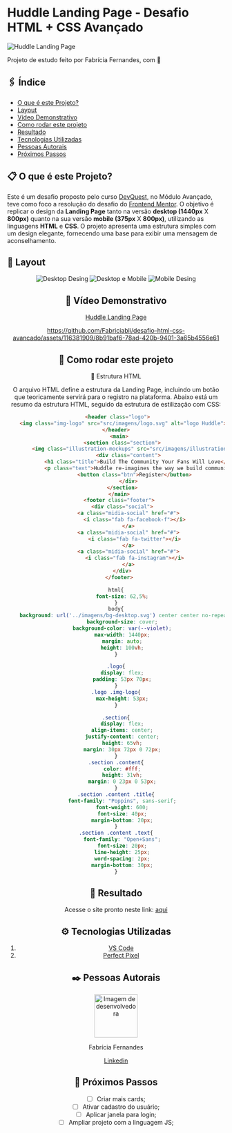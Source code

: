 # Huddle Landing Page - Desafio HTML + CSS Avançado

![Huddle Landing Page](src/desing/model.jpg)

Projeto de estudo feito por Fabrícia Fernandes, com 💙

## 🖇️ Índice
- <a href="#projeto">O que é este Projeto?</a>
- <a href="#layout">Layout</a>
- <a href="#video">Vídeo Demonstrativo</a>
- <a href="#rodar">Como rodar este projeto</a>
- <a href="#resultado">Resultado</a>
- <a href="#tecnologias">Tecnologias Utilizadas</a>
- <a href="#autorais">Pessoas Autorais</a>
- <a href="#passos">Próximos Passos</a>

## 📋 O que é este Projeto?

Este é um desafio proposto pelo curso [DevQuest](https://devemdobro.com), no Módulo Avançado, teve como foco a resolução do  desafio do [Frontend Mentor](https://www.frontendmentor.io/solutions/landing-page-using-display-flex-m6yHxPouoe). O objetivo é replicar o design da **Landing Page** tanto na versão **desktop (1440px** X **800px)** quanto na sua versão **mobile (375px** X **800px)**, utilizando as linguagens **HTML** e **CSS**. O projeto apresenta uma estrutura simples com um design elegante, fornecendo uma base para exibir uma mensagem de aconselhamento.

## 📌 Layout
<div align="center">
    <img title="Desktop Desing" src="src/desing/desktop-design.png"/>
    <img title="Desktop e Mobile" src="src/desing/desktop-e-mobile.png"/>
    <img title="Mobile Desing" src="src/desing/mobile-desing.png"/>
<div>

## 📌 Vídeo Demonstrativo
[Huddle Landing Page](https://youtu.be/xlViGdEjKdY)

https://github.com/Fabriciabli/desafio-html-css-avancado/assets/116381909/8b91baf6-78ad-420b-9401-3a65b4556e61



## 🔧 Como rodar este projeto
🚀 Estrutura HTML

O arquivo HTML define a estrutura da Landing Page, incluindo um botão que teoricamente servirá para o registro na plataforma. Abaixo está um resumo da estrutura HTML, seguido da estrutura de estilização com CSS:

```HTML
 <header class="logo">
    <img class="img-logo" src="src/imagens/logo.svg" alt="logo Huddle">
</header>
  <main>
    <section class="section">
        <img class="illustration-mockups" src="src/imagens/illustration-mockups.svg" alt="Ilustação">
        <div class="content">
            <h1 class="title">Build The Community Your Fans Will Love</h1>
            <p class="text">Huddle re-imagines the way we build communities. You have a voice, but so does your audience. Create connections with your users as you engage in genuine discussion.</p>
            <button class="btn">Register</button>
        </div>
    </section>
  </main>
  <footer class="footer">
    <div class="social">
        <a class="midia-social" href="#">
            <i class="fab fa-facebook-f"></i>
        </a>
        <a class="midia-social" href="#">
            <i class="fab fa-twitter"></i>
        </a>
        <a class="midia-social" href="#">
            <i class="fab fa-instagram"></i>
        </a>
    </div>
  </footer>
``` 
``` CSS
html{
    font-size: 62,5%;
}
body{
    background: url('../imagens/bg-desktop.svg') center center no-repeat;
    background-size: cover;
    background-color: var(--violet);
    max-width: 1440px;
    margin: auto;
    height: 100vh;
}

.logo{
    display: flex;
    padding: 53px 70px;
}
.logo .img-logo{
    max-height: 53px;
}

.section{
    display: flex;
    align-items: center;
    justify-content: center;
    height: 65vh;
    margin: 30px 72px 0 72px;
}
.section .content{
    color: #fff;
    height: 31vh;
    margin: 0 23px 0 53px;
}
.section .content .title{
    font-family: "Poppins", sans-serif;
    font-weight: 600;
    font-size: 40px;
    margin-bottom: 20px;
}
.section .content .text{
    font-family: "Open+Sans";
    font-size: 20px;
    line-height: 25px;
    word-spacing: 2px;
    margin-bottom: 30px;
}
``` 
## 📌 Resultado
Acesse o site pronto neste link: [aqui](https://fabriciabli.github.io/desafio-html-css-avancado/)

## ⚙️ Tecnologias Utilizadas
1. [VS Code](https://code.visualstudio.com/)
2. [Perfect Pixel](https://www.welldonecode.com/perfectpixel/)

## ✒️  Pessoas Autorais

<img style="width:100px" style="border-radius:50px" src="src/imagens/eu.png" alt="Imagem de desenvolvedora"> 

Fabrícia Fernandes

[Linkedin](https://www.linkedin.com/in/fabriciafernandes/)

## 📄 Próximos Passos

- [ ] Criar mais cards;
- [ ] Ativar cadastro do usuário;
- [ ] Aplicar janela para login;
- [ ] Ampliar projeto com a linguagem JS;

